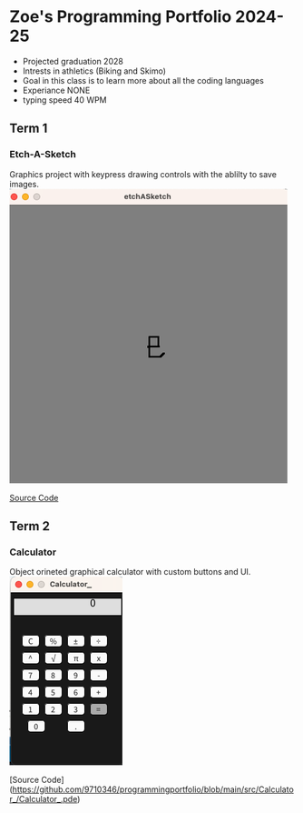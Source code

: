# Zoe's Programming Portfolio 2024-25 
* Projected graduation 2028
* Intrests in athletics (Biking and Skimo)
* Goal in this class is to learn more about all the coding languages
* Experiance NONE
* typing speed 40 WPM

## Term 1 
### Etch-A-Sketch
Graphics project with keypress drawing controls with the ablilty to save images. 
![Running App](https://github.com/9710346/programmingportfolio/blob/main/images/Etch-A-Sketch.png?raw=true)

[Source Code](https://github.com/9710346/programmingportfolio/tree/main/src/etchASketch)
## Term 2 
### Calculator 
Object orineted graphical calculator with custom buttons and UI. 
![Running App ](https://github.com/9710346/programmingportfolio/blob/main/images/Calc12024.png?raw=true)

[Source Code] (https://github.com/9710346/programmingportfolio/blob/main/src/Calculator_/Calculator_.pde) 
